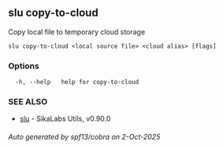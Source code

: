 ## slu copy-to-cloud

Copy local file to temporary cloud storage

```
slu copy-to-cloud <local source file> <cloud alias> [flags]
```

### Options

```
  -h, --help   help for copy-to-cloud
```

### SEE ALSO

* [slu](slu.md)	 - SikaLabs Utils, v0.90.0

###### Auto generated by spf13/cobra on 2-Oct-2025
